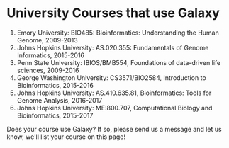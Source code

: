 # University Courses that use Galaxy

1. Emory University: BIO485: Bioinformatics: Understanding the Human Genome, 2009-2013
2. Johns Hopkins University: AS.020.355: Fundamentals of Genome Informatics, 2015-2016
3. Penn State University: IBIOS/BMB554, Foundations of data-driven life sciences, 2009-2016
4. George Washington University: CS3571/BIO2584, Introduction to Bioinformatics, 2015-2016
5. Johns Hopkins University: AS.410.635.81, Bioinformatics: Tools for Genome Analysis, 2016-2017
6. Johns Hopkins University: ME:800.707, Computational Biology and Bioinformatics, 2015-2017





















Does your course use Galaxy? If so, please send us a message and let us know, we'll list your course on this page! 
